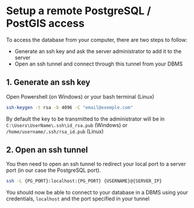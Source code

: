 # Setup a remote PostgreSQL / PostGIS access

To access the database from your computer, there are two steps to follow:
- Generate an ssh key and ask the server administrator to add it to the server
- Open an ssh tunnel and connect through this tunnel from your DBMS

## 1. Generate an ssh key
Open Powershell (on Windows) or your bash terminal (Linux)

``` bash
ssh-keygen -t rsa -b 4096 -C "email@exemple.com"
```
By default the key to be transmitted to the administrator will be in ```C:\Users\UserName\.ssh\id_rsa.pub``` (Windows) or ```/home/username/.ssh/rsa_id.pub``` (Linux)

## 2. Open an ssh tunnel
You then need to open an ssh tunnel to redirect your local port to a server port (in our case the PostgreSQL port).
``` bash
ssh -L {PG_PORT}:localhost:{PG_PORT} {USERNAME}@{SERVER_IP}
```
You should now be able to connect to your database in a DBMS using your credentials, ```localhost``` and the port specified in your tunnel
